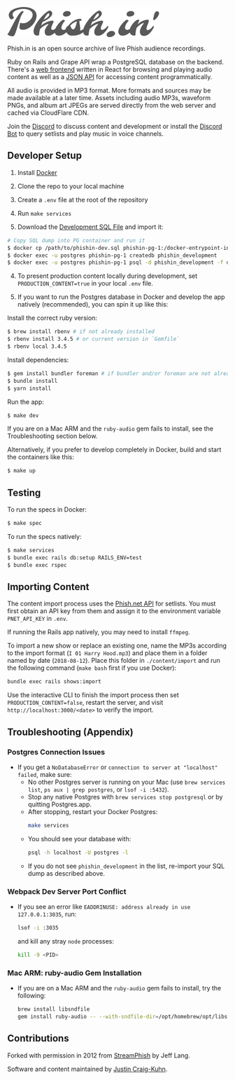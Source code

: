 ![Phish.in Logo](app/javascript/images/logo-full.png)

Phish.in is an open source archive of live Phish audience recordings.

Ruby on Rails and Grape API wrap a PostgreSQL database on the backend. There's a [web frontend](https://phish.in) written in React for browsing and playing audio content as well as a [JSON API](https://petstore.swagger.io/?url=https%3A%2F%2Fphish.in/api/v2/swagger_doc) for accessing content programmatically.

All audio is provided in MP3 format. More formats and sources may be made available at a later time. Assets including audio MP3s, waveform PNGs, and album art JPEGs are served directly from the web server and cached via CloudFlare CDN.

Join the [Discord](https://discord.gg/KZWFsNN) to discuss content and development or install the [Discord Bot](https://github.com/jcraigk/phishin-discord) to query setlists and play music in voice channels.


## Developer Setup

1. Install [Docker](https://www.docker.com/)

2. Clone the repo to your local machine
3. Create a `.env` file at the root of the repository
4. Run `make services`

5. Download the [Development SQL File](https://www.dropbox.com/scl/fi/6zv4bzxxcjgv3ouv8d3ek/phishin-dev.sql?rlkey=4trafp2vxcgc1iuuq36yhl9gc) and import it:

```bash
# Copy SQL dump into PG container and run it
$ docker cp /path/to/phishin-dev.sql phishin-pg-1:/docker-entrypoint-initdb.d/data.sql
$ docker exec -u postgres phishin-pg-1 createdb phishin_development
$ docker exec -u postgres phishin-pg-1 psql -d phishin_development -f docker-entrypoint-initdb.d/data.sql
```

4. To present production content locally during development, set `PRODUCTION_CONTENT=true` in your local `.env` file.

5. If you want to run the Postgres database in Docker and develop the app natively (recommended), you can spin it up like this:

Install the correct ruby version:
```bash
$ brew install rbenv # if not already installed
$ rbenv install 3.4.5 # or current version in `Gemfile`
$ rbenv local 3.4.5
```

Install dependencies:
```bash
$ gem install bundler foreman # if bundler and/or foreman are not already installed
$ bundle install
$ yarn install
```

Run the app:
```bash
$ make dev
```

If you are on a Mac ARM and the `ruby-audio` gem fails to install, see the Troubleshooting section below.

Alternatively, if you prefer to develop completely in Docker, build and start the containers like this:

```bash
$ make up
```

## Testing

To run the specs in Docker:

```bash
$ make spec
```

To run the specs natively:

```bash
$ make services
$ bundle exec rails db:setup RAILS_ENV=test
$ bundle exec rspec
```

## Importing Content

The content import process uses the [Phish.net API](https://docs.phish.net/) for setlists. You must first obtain an API key from them and assign it to the environment variable `PNET_API_KEY` in `.env`.

If running the Rails app natively, you may need to install `ffmpeg`.

To import a new show or replace an existing one, name the MP3s according to the import format (`I 01 Harry Hood.mp3`) and place them in a folder named by date (`2018-08-12`). Place this folder in `./content/import` and run the following command (`make bash` first if you use Docker):

```bash
bundle exec rails shows:import
```

Use the interactive CLI to finish the import process then set `PRODUCTION_CONTENT=false`, restart the server, and visit `http://localhost:3000/<date>` to verify the import.


## Troubleshooting (Appendix)

### Postgres Connection Issues
- If you get a `NoDatabaseError` or `connection to server at "localhost" failed`, make sure:
  - No other Postgres server is running on your Mac (use `brew services list`, `ps aux | grep postgres`, or `lsof -i :5432`).
  - Stop any native Postgres with `brew services stop postgresql` or by quitting Postgres.app.
  - After stopping, restart your Docker Postgres:
    ```sh
    make services
    ```
  - You should see your database with:
    ```sh
    psql -h localhost -U postgres -l
    ```
  - If you do not see `phishin_development` in the list, re-import your SQL dump as described above.

### Webpack Dev Server Port Conflict
- If you see an error like `EADDRINUSE: address already in use 127.0.0.1:3035`, run:
  ```sh
  lsof -i :3035
  ```
  and kill any stray `node` processes:
  ```sh
  kill -9 <PID>
  ```

### Mac ARM: ruby-audio Gem Installation
- If you are on a Mac ARM and the `ruby-audio` gem fails to install, try the following:
  ```sh
  brew install libsndfile
  gem install ruby-audio -- --with-sndfile-dir=/opt/homebrew/opt/libsndfile
  ```

## Contributions

Forked with permission in 2012 from [StreamPhish](https://github.com/jeffplang/streamphish/) by Jeff Lang.

Software and content maintained by [Justin Craig-Kuhn](https://github.com/jcraigk).
